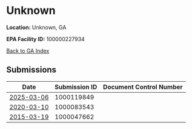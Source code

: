# Unknown

**Location:** Unknown, GA

**EPA Facility ID:** 100000227934

[Back to GA Index](../../index.md)

## Submissions

| Date | Submission ID | Document Control Number |
|------|--------------|-------------------------|
| [2025-03-06](submissions/1000119849.md) | 1000119849 |  |
| [2020-03-10](submissions/1000083543.md) | 1000083543 |  |
| [2015-03-19](submissions/1000047662.md) | 1000047662 |  |

